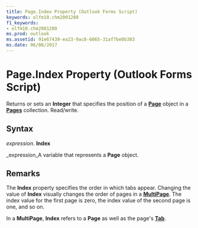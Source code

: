 ```yaml
---
title: Page.Index Property (Outlook Forms Script)
keywords: olfm10.chm2001280
f1_keywords:
- olfm10.chm2001280
ms.prod: outlook
ms.assetid: 91e67439-ea23-9ac8-6065-31af7be0b303
ms.date: 06/08/2017
---
```



# Page.Index Property (Outlook Forms Script)

Returns or sets an  **Integer** that specifies the position of a **[Page](page-object-outlook-forms-script.md)** object in a **[Pages](pages-object-outlook-forms-script.md)** collection. Read/write.


## Syntax

 _expression_. **Index**

 _expression_A variable that represents a  **Page** object.


## Remarks

The  **Index** property specifies the order in which tabs appear. Changing the value of **Index** visually changes the order of pages in a **[MultiPage](multipage-object-outlook-forms-script.md)**. The index value for the first page is zero, the index value of the second page is one, and so on.

In a  **MultiPage**,  **Index** refers to a **Page** as well as the page's **[Tab](tab-object-outlook-forms-script.md)**.


